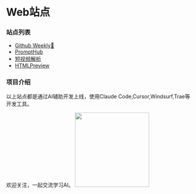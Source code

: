 # Web站点

### 站点列表

- [Github Weekly🤖](https://iohub.inshub.cn/) 
- [PromptHub](https://prompthub.inshub.cn/)
- [短视频解析](https://pd.inshub.cn/)
- [HTMLPreview](https://html.inshub.cn)


### 项目介绍
以上站点都是通过AI辅助开发上线，使用Claude Code,Cursor,Windsurf,Trae等开发工具。

欢迎关注，一起交流学习AI。
<img width="200px" src="https://lyln.oss-cn-beijing.aliyuncs.com/wx/qrcode_inshub.jpg"/>
